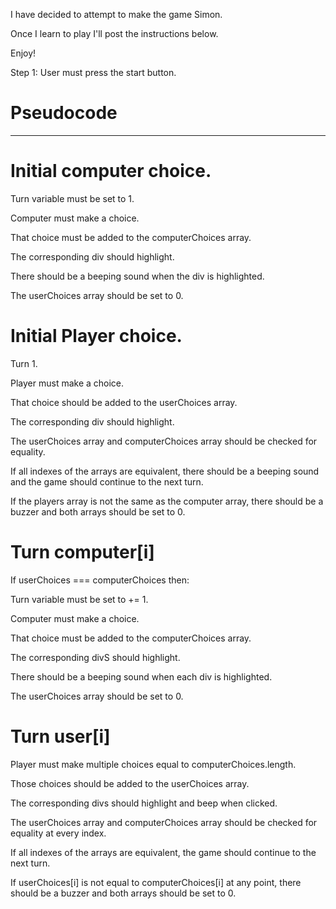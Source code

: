 I have decided to attempt to make the game Simon.

Once I learn to play I'll post the instructions below.

Enjoy!

Step 1: User must press the start button.


# Pseudocode
-----------------------------------------------
# Initial computer choice.

Turn variable must be set to 1.

Computer must make a choice.

That choice must be added to the computerChoices array.

The corresponding div should highlight.

There should be a beeping sound when the div is highlighted.

The userChoices array should be set to 0.


# Initial Player choice.
Turn 1.

Player must make a choice.

That choice should be added to the userChoices array.

The corresponding div should highlight.

The userChoices array and computerChoices array should be checked for equality.

If all indexes of the arrays are equivalent, there should be a beeping sound and the game
should continue to the next turn.

If the players array is not the same as the computer array, there should be a buzzer and
both arrays should be set to 0.

 # Turn computer[i]

 If userChoices === computerChoices then:

 Turn variable must be set to += 1.

 Computer must make a choice.

 That choice must be added to the computerChoices array.

 The corresponding divS should highlight.

 There should be a beeping sound when each div is highlighted.

 The userChoices array should be set to 0.

 # Turn user[i]

 Player must make multiple choices equal to computerChoices.length.

 Those choices should be added to the userChoices array.

 The corresponding divs should highlight and beep when clicked.

 The userChoices array and computerChoices array should be checked for equality at every index.

 If all indexes of the arrays are equivalent, the game should continue to the next turn.

 If userChoices[i] is not equal to computerChoices[i] at any point, there should be a buzzer and
 both arrays should be set to 0.
